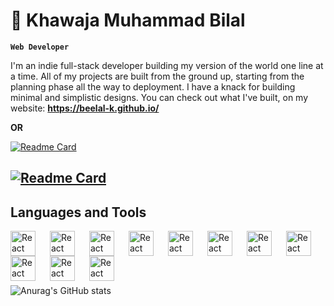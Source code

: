 #  👋 Khawaja Muhammad Bilal

**`Web Developer`**

I'm an indie full-stack developer building my version of the world one line at a time. All of my projects are built from the ground up, starting from the planning phase all the way to deployment. I have a knack for building minimal and simplistic designs. You can check out what I've built, on my website: **https://beelal-k.github.io/**

**OR**

[![Readme Card](https://github-readme-stats.vercel.app/api/pin/?username=beelal-k&repo=to-do-list&theme=dark&border_color=000000)](https://github.com/anuraghazra/github-readme-stats)

[![Readme Card](https://github-readme-stats.vercel.app/api/pin/?username=beelal-k&repo=the-outnet-clone&theme=dark&border_color=000000)](https://github.com/anuraghazra/github-readme-stats)
---
## Languages and Tools


<img align="left" alt="React" width="40px" style="padding-right:20px;" src="https://cdn.jsdelivr.net/gh/devicons/devicon/icons/react/react-original.svg" />
<img align="left" alt="React" width="40px" style="padding-right:20px;" src="https://cdn.jsdelivr.net/gh/devicons/devicon/icons/nodejs/nodejs-original.svg" />
<img align="left" alt="React" width="40px" style="padding-right:20px;" src="https://cdn.jsdelivr.net/gh/devicons/devicon/icons/javascript/javascript-original.svg" />
<img align="left" alt="React" width="40px" style="padding-right:20px;" src="https://cdn.jsdelivr.net/gh/devicons/devicon/icons/html5/html5-original.svg" />
<img align="left" alt="React" width="40px" style="padding-right:20px;" src="https://cdn.jsdelivr.net/gh/devicons/devicon/icons/css3/css3-original.svg" />
<img align="left"  alt="React" width="40px" style="padding-right:px; background-color:white;" src="https://cdn.jsdelivr.net/gh/devicons/devicon/icons/nextjs/nextjs-original.svg" />
<img align="left" alt="React" width="40px" style="padding-right:20px; padding-left:20px" src="https://cdn.jsdelivr.net/gh/devicons/devicon/icons/github/github-original.svg" />
<img align="left" alt="React" width="40px" style="padding-right:20px;" src="https://cdn.jsdelivr.net/gh/devicons/devicon/icons/linux/linux-original.svg" />
<img align="left" alt="React" width="40px" style="padding-right:20px;" src="https://cdn.jsdelivr.net/gh/devicons/devicon/icons/git/git-original.svg" />
<img align="left" alt="React" width="40px" style="padding-right:20px;" src="https://cdn.jsdelivr.net/gh/devicons/devicon/icons/sass/sass-original.svg" />
<img align="left" alt="React" width="40px" style="padding-right:20px;" src="https://cdn.jsdelivr.net/gh/devicons/devicon/icons/tailwindcss/tailwindcss-plain.svg" />
<br>

#
<br>


![Anurag's GitHub stats](https://github-readme-stats.vercel.app/api?username=beelal-k&show_icons=true&theme=dracula&border_color=000000)


<!--
**beelal-k/beelal-k** is a ✨ _special_ ✨ repository because its `README.md` (this file) appears on your GitHub profile.

Here are some ideas to get you started:

- 🔭 I’m currently working on ...
- 🌱 I’m currently learning ...
- 👯 I’m looking to collaborate on ...
- 🤔 I’m looking for help with ...
- 💬 Ask me about ...
- 📫 How to reach me: ...
- 😄 Pronouns: ...
- ⚡ Fun fact: ...
-->
